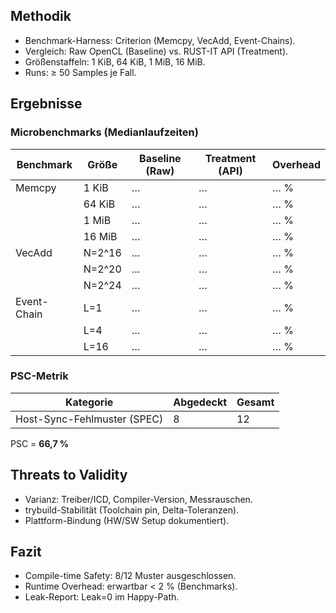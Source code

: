 ## Methodik
- Benchmark-Harness: Criterion (Memcpy, VecAdd, Event-Chains).
- Vergleich: Raw OpenCL (Baseline) vs. RUST-IT API (Treatment).
- Größenstaffeln: 1 KiB, 64 KiB, 1 MiB, 16 MiB.
- Runs: ≥ 50 Samples je Fall.

## Ergebnisse
### Microbenchmarks (Medianlaufzeiten)

| Benchmark       | Größe     | Baseline (Raw) | Treatment (API) | Overhead |
|-----------------|-----------|----------------|-----------------|----------|
| Memcpy          | 1 KiB     | …              | …               | … %      |
|                 | 64 KiB    | …              | …               | … %      |
|                 | 1 MiB     | …              | …               | … %      |
|                 | 16 MiB    | …              | …               | … %      |
| VecAdd          | N=2^16    | …              | …               | … %      |
|                 | N=2^20    | …              | …               | … %      |
|                 | N=2^24    | …              | …               | … %      |
| Event-Chain     | L=1       | …              | …               | … %      |
|                 | L=4       | …              | …               | … %      |
|                 | L=16      | …              | …               | … %      |

### PSC-Metrik

| Kategorie                  | Abgedeckt | Gesamt |
|----------------------------|-----------|--------|
| Host-Sync-Fehlmuster (SPEC)| 8         | 12     |

PSC = **66,7 %**

## Threats to Validity
- Varianz: Treiber/ICD, Compiler-Version, Messrauschen.
- trybuild-Stabilität (Toolchain pin, Delta-Toleranzen).
- Plattform-Bindung (HW/SW Setup dokumentiert).

## Fazit
- Compile-time Safety: 8/12 Muster ausgeschlossen.
- Runtime Overhead: erwartbar < 2 % (Benchmarks).
- Leak-Report: Leak=0 im Happy-Path.

